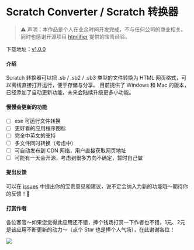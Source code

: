 # Scratch Converter / Scratch 转换器

> ⚠️ 声明：本作品是个人在业余时间开发完成，不与任何公司的商业相关。同时也感谢开源项目 [htmlifier](https://sheeptester.github.io/htmlifier/) 提供的宝贵经验。

下载地址：[v1.0.0](https://github.com/winsonwq/scratch-converter/releases/tag/v1.0.0)

#### 介绍

Scratch 转换器可以把 .sb / .sb2 / .sb3 类型的文件转换为 HTML 网页格式，可以离线直接打开运行，便于存储与分享。
目前提供了 Windows 和 Mac 的版本，已经添加了自动更新功能，未来会陆续升级更多小功能。

#### 慢慢会更新的功能

- [ ] exe 可运行文件转换
- [ ] 更好看的应用程序图标
- [ ] 完全中英文的支持
- [ ] 多文件同时转换（考虑中）
- [ ] 可自动发布到 CDN 网络，用户直接获取网页地址
- [ ] 可能有一天会开源，考虑到很多方向不确定，暂时自己做

#### 提出反馈

可以在 [issues](https://github.com/winsonwq/scratch-converter/issues) 中提出你的宝贵意见和建议，说不定会纳入为新的功能哦～期待你的反馈！🤝

#### 打赏作者

各位客官～如果您觉得此应用还不错，捧个钱场打赏一下作者也不错，1元、2元是该应用不断更新的动力～（点个 Star 也是捧个人气场），在此谢谢各位！

![](https://assets.cdn.cocoet.cn/2020-09-28-181031.jpg)
